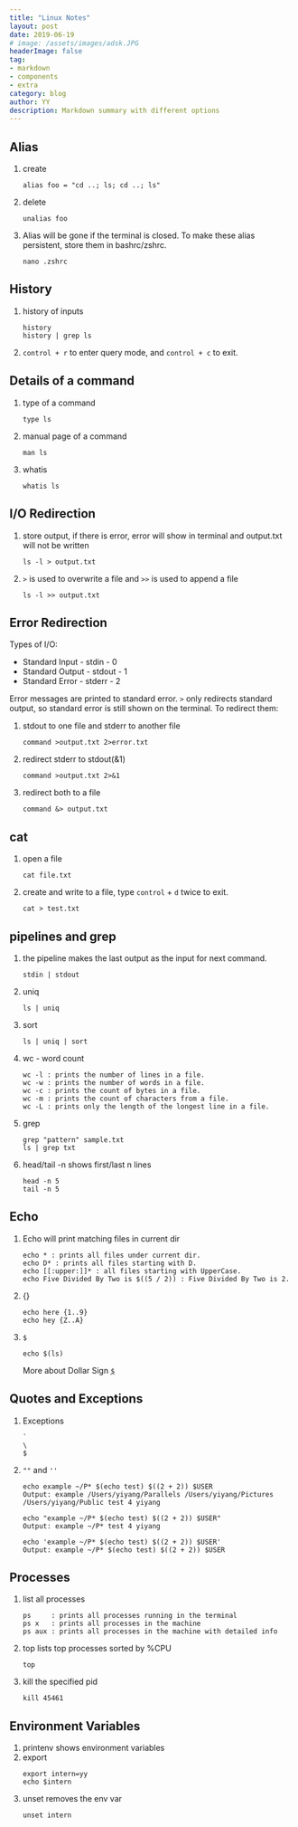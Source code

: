```yaml
---
title: "Linux Notes"
layout: post
date: 2019-06-19
# image: /assets/images/adsk.JPG
headerImage: false
tag:
- markdown
- components
- extra
category: blog
author: YY
description: Markdown summary with different options
---
```


## Alias
1. create 
    ```
    alias foo = "cd ..; ls; cd ..; ls"
    ```
2. delete
    ```
    unalias foo
    ```
3. Alias will be gone if the terminal is closed. To make these alias persistent, store them in bashrc/zshrc.
    ```
    nano .zshrc
    ```

## History
1. history of inputs
    ```
    history
    history | grep ls
    ```
2. `control + r` to enter query mode, and `control + c` to exit.

## Details of a command
1. type of a command
    ```
    type ls
    ```
2. manual page of a command
    ```
    man ls
    ```
3. whatis
    ```
    whatis ls
    ```

## I/O Redirection
1. store output, if there is error, error will show in terminal and output.txt will not be written
    ```
    ls -l > output.txt
    ```
2. `>` is used to overwrite a file and `>>` is used to append a file
    ```
    ls -l >> output.txt
    ```

## Error Redirection
Types of I/O: 
* Standard Input - stdin - 0
* Standard Output - stdout - 1
* Standard Error - stderr - 2

Error messages are printed to standard error. `>` only redirects standard output, so standard error is still shown on the terminal. To redirect them:
1. stdout to one file and stderr to another file
    ```
    command >output.txt 2>error.txt
    ```
2. redirect stderr to stdout(&1)
    ```
    command >output.txt 2>&1
    ```
3. redirect both to a file
    ```
    command &> output.txt
    ```

## cat
1. open a file
    ```
    cat file.txt
    ```
2. create and write to a file, type `control` + `d` twice to exit.
    ```
    cat > test.txt
    ```
    
## pipelines and grep
1. the pipeline makes the last output as the input for next command.
    ```
    stdin | stdout
    ```
2. uniq
    ```
    ls | uniq
    ```
3. sort
    ```
    ls | uniq | sort
    ```
4. wc - word count
    ```
    wc -l : prints the number of lines in a file.
    wc -w : prints the number of words in a file.
    wc -c : prints the count of bytes in a file.
    wc -m : prints the count of characters from a file.
    wc -L : prints only the length of the longest line in a file.
    ```
5. grep
    ```
    grep "pattern" sample.txt
    ls | grep txt
    ```
6. head/tail -n shows first/last n lines
    ```
    head -n 5
    tail -n 5
    ```

## Echo
1. Echo will print matching files in current dir
    ```
    echo * : prints all files under current dir.
    echo D* : prints all files starting with D.
    echo [[:upper:]]* : all files starting with UpperCase.
    echo Five Divided By Two is $((5 / 2)) : Five Divided By Two is 2.
    ```
2. {}
    ```
    echo here {1..9}
    echo hey {Z..A}
    ```
3. `$`
    ```
    echo $(ls)
    ```
    More about Dollar Sign [`$`](https://stackoverflow.com/questions/5163144/what-are-the-special-dollar-sign-shell-variables)

## Quotes and Exceptions
1. Exceptions
    ```
    `
    \
    $
    ```
2. `""` and `''`
    ```
    echo example ~/P* $(echo test) $((2 + 2)) $USER
    Output: example /Users/yiyang/Parallels /Users/yiyang/Pictures /Users/yiyang/Public test 4 yiyang

    echo "example ~/P* $(echo test) $((2 + 2)) $USER"
    Output: example ~/P* test 4 yiyang

    echo 'example ~/P* $(echo test) $((2 + 2)) $USER'
    Output: example ~/P* $(echo test) $((2 + 2)) $USER
    ```

## Processes
1. list all processes
    ```
    ps     : prints all processes running in the terminal
    ps x   : prints all processes in the machine
    ps aux : prints all processes in the machine with detailed info
    ```
2. top lists top processes sorted by %CPU 
    ```
    top
    ```
3. kill the specified pid
    ```
    kill 45461
    ```
    
## Environment Variables
1. printenv shows environment variables
2. export
    ```
    export intern=yy
    echo $intern
    ```
3. unset removes the env var
    ```
    unset intern
    ```
